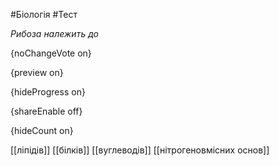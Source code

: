 #Біологія #Тест

*Рибоза належить до*

{noChangeVote on}

{preview on}

{hideProgress on}

{shareEnable off}

{hideCount on}

[[ліпідів]]
[[білків]]
[[вуглеводів]]
[[нітрогеновмісних основ]]
